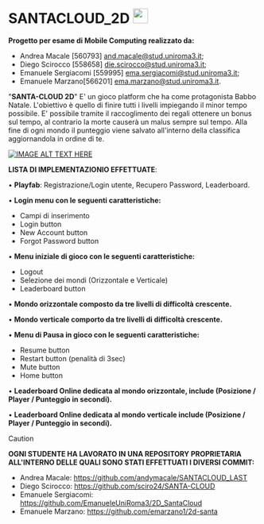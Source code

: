 # SANTACLOUD_2D <img src="https://github.com/sciro24/SANTACLOUD_2D/assets/66693795/64a28d0b-924a-4ed9-98ce-d92c0489a041" width="30" title=""> 
  

 **Progetto per esame di Mobile Computing realizzato da:**
 - Andrea Macale [560793] and.macale@stud.uniroma3.it;
 - Diego Scirocco [558658] die.scirocco@stud.uniroma3.it;
 - Emanuele Sergiacomi [559995] ema.sergiacomi@stud.uniroma3.it;
 - Emanuele Marzano[566201] ema.marzano@stud.uniroma3.it.

 "**SANTA-CLOUD 2D**" E' un gioco platform che ha come protagonista Babbo Natale. L'obiettivo è quello di finire tutti i livelli impiegando 
 il minor tempo possibile. E' possibile tramite il raccoglimento dei regali ottenere un bonus sul tempo, al contrario la morte causerà un
 malus sempre sul tempo. Alla fine di ogni mondo il punteggio viene salvato all'interno della classifica aggiornandola in ordine di te.

 [![IMAGE ALT TEXT HERE](https://img.youtube.com/vi/Yfkyk-ewKuU/0.jpg)](https://www.youtube.com/watch?v=Yfkyk-ewKuU)

**LISTA DI IMPLEMENTAZIONIO EFFETTUATE**:

 • **Playfab**: Registrazione/Login utente, Recupero Password, Leaderboard.

 • **Login menu con le seguenti caratteristiche:**
   - Campi di inserimento
   - Login button
   - New Account button
   - Forgot Password button
 
 • **Menu iniziale di gioco con le seguenti caratteristiche:**
   - Logout
   - Selezione dei mondi (Orizzontale e Verticale)
   - Leaderboard button

 • **Mondo orizzontale composto da tre livelli di difficoltà crescente.**
 
 • **Mondo verticale comporto da tre livelli di difficoltà crescente.**

 • **Menu di Pausa in gioco con le seguenti caratteristiche:**
   - Resume button
   - Restart button (penalità di 3sec)
   - Mute button
   - Home button
 
 • **Leaderboard Online dedicata al mondo orizzontale, include (Posizione / Player / Punteggio in secondi).**
  
 • **Leaderboard Online dedicata al mondo verticale include (Posizione / Player / Punteggio in secondi).**
 
> [!CAUTION]
 **OGNI STUDENTE HA LAVORATO IN UNA REPOSITORY PROPRIETARIA ALL'INTERNO DELLE QUALI SONO STATI EFFETTUATI I DIVERSI COMMIT:**
 
 - Andrea Macale: https://github.com/andymacale/SANTACLOUD_LAST
 - Diego Scirocco: https://github.com/sciro24/SANTA-CLOUD
 - Emanuele Sergiacomi: https://github.com/EmanueleUniRoma3/2D_SantaCloud
 - Emanuele Marzano: https://github.com/emarzano1/2d-santa

 

